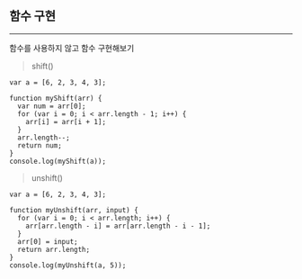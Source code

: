 ## 함수 구현
---
함수를 사용하지 않고 함수 구현해보기

> shift()

```
var a = [6, 2, 3, 4, 3];

function myShift(arr) {
  var num = arr[0];
  for (var i = 0; i < arr.length - 1; i++) {
    arr[i] = arr[i + 1];
  }
  arr.length--;
  return num;
}
console.log(myShift(a));
```

> unshift()

```
var a = [6, 2, 3, 4, 3];

function myUnshift(arr, input) {
  for (var i = 0; i < arr.length; i++) {
    arr[arr.length - i] = arr[arr.length - i - 1];
  }
  arr[0] = input;
  return arr.length;
}
console.log(myUnshift(a, 5));
```

>
